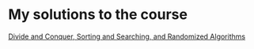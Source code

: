 # My solutions to the course

 [Divide and Conquer, Sorting and Searching, and Randomized Algorithms](https://www.coursera.org/learn/algorithms-divide-conquer/)
